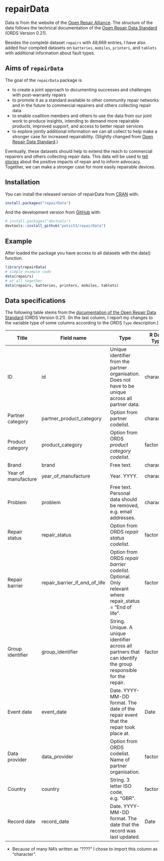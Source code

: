 
<!-- README.md is generated from README.Rmd. Please edit that file -->

# repairData

<!-- badges: start -->
<!-- badges: end -->

Data is from the website of the [Open Repair
Alliance](https://openrepair.org/open-data/downloads/). The structure of
the data follows the technical documentation of the [Open Repair Data
Standard](https://standard.openrepair.org/) (ORDS Version 0.21).

Besides the complete dataset `repairs` with 48,669 entries, I have also
added four compiled datasets on `batteries`, `mobiles`, `printers`, and
`tablets` with additional information about fault types.

## Aims of `repairData`

The goal of the `repairData` package is

-   to create a joint approach to documenting successes and challenges
    with post-warranty repairs
-   to promote it as a standard available to other community repair
    networks and in the future to commercial repairers and others
    collecting repair data
-   to enable coalition members and others to use the data from our
    joint work to produce insights, intending to demand more repairable
    products, improved support, and access to better repair services
-   to explore jointly additional information we can all collect to help
    make a stronger case for increased repairability. (Slightly changed
    from [Open Repair Data
    Standard](https://standard.openrepair.org/about.html).)

Eventually, these datasets should help to extend the reach to commercial
repairers and others collecting repair data. This data will be used to
[tell stories](https://openrepair.org/open-data/insights/) about the
positive impacts of repair and to inform advocacy. Together, we can make
a stronger case for more easily repairable devices.

## Installation

You can install the released version of repairData from
[CRAN](https://CRAN.R-project.org) with:

``` r
install.packages("repairData")
```

And the development version from [GitHub](https://github.com/) with:

``` r
# install.packages("devtools")
devtools::install_github("petzi53/repairData")
```

## Example

After loaded the package you have access to all datasets with the data()
function.

``` r
library(repairData)
# simple example code
data(repairs)
# or all together
data(repairs, batteries, printers, mobiles, tablets)
```

## Data specifications

The following table stems from the [documentation of the Open Repair
Data
Standard](https://standard.openrepair.org/standard.html#field-reference)
(ORDS Version 0.21). (In the last column, I report my changes to the
variable type of some columns according to the ORDS `Type` description.)

| Title               | Field name                         | Type                                                                                                            | R Data Type |
|---------------------|------------------------------------|-----------------------------------------------------------------------------------------------------------------|-------------|
| ID                  | id                                 | Unique identifier from the partner organisation. Does not have to be unique across all partner data.            | character   |
| Partner category    | partner\_product\_category         | Option from partner codelist.                                                                                   | character   |
| Product category    | product\_category                  | Option from ORDS *product category codelist*.                                                                   | factor      |
| Brand               | brand                              | Free text.                                                                                                      | character   |
| Year of manufacture | year\_of\_manufacture              | Year. YYYY.                                                                                                     | character\* |
| Problem             | problem                            | Free text. Personal data should be removed, e.g. email addresses.                                               | character   |
| Repair status       | repair\_status                     | Option from ORDS *repair status codelist*.                                                                      | factor      |
| Repair barrier      | repair\_barrier\_if\_end\_of\_life | Option from ORDS *repair barrier codelist*. Optional. Only relevant where repair\_status = “End of life”.       | factor      |
| Group identifier    | group\_identifier                  | String. Unique. A unique identifier across all partners that can identify the group responsible for the repair. | factor      |
| Event date          | event\_date                        | Date. YYYY-MM-DD format. The date of the repair event that the repair took place at.                            | Date        |
| Data provider       | data\_provider                     | Option from ORDS codelist. Name of partner organisation.                                                        | factor      |
| Country             | country                            | String. 3 letter ISO code, e.g. “GBR”.                                                                          | factor      |
| Record date         | record\_date                       | Date. YYYY-MM-DD format. The date that the record was last updated.                                             | Date        |

-   Because of many NA’s written as “????” I chose to import this column
    as “character”.
